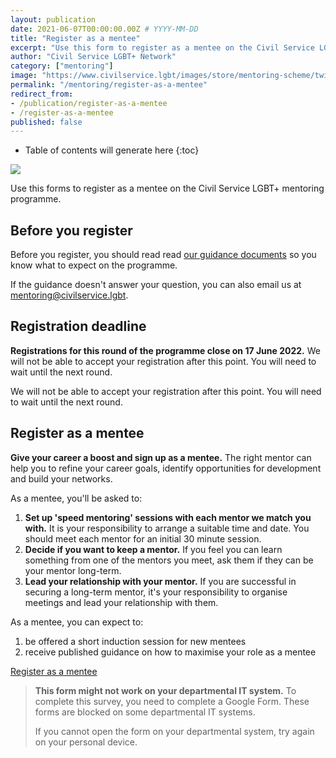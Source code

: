 ```yaml
---
layout: publication
date: 2021-06-07T00:00:00.00Z # YYYY-MM-DD
title: "Register as a mentee"
excerpt: "Use this form to register as a mentee on the Civil Service LGBT+ mentoring programme."
author: "Civil Service LGBT+ Network"
category: ["mentoring"]
image: "https://www.civilservice.lgbt/images/store/mentoring-scheme/twitter-timeline--mentoring-for-lgbt-civil-servants.png"
permalink: "/mentoring/register-as-a-mentee"
redirect_from:
- /publication/register-as-a-mentee
- /register-as-a-mentee
published: false
---
```


<!-- Include the following to generate a Table of Contents -->
* Table of contents will generate here
{:toc}
<!-- Include this line to process the Markdown and format the content properly -->
<div id="markdown-content" markdown="1">
<!-- Don't remove code above -->

![](https://www.civilservice.lgbt/images/store/mentoring-scheme/twitter-timeline--find-a-mentor.png)

Use this forms to register as a mentee on the Civil Service LGBT+ mentoring programme.

## Before you register

Before you register, you should read read [our guidance documents](https://www.civilservice.lgbt/publication/about-our-mentoring-programme) so you know what to expect on the programme.

If the guidance doesn't answer your question, you can also email us at [mentoring@civilservice.lgbt](mailto:mentoring@civilservice.lgbt).

## Registration deadline

**Registrations for this round of the programme close on 17 June 2022.** We will not be able to accept your registration after this point. You will need to wait until the next round.

We will not be able to accept your registration after this point. You will need to wait until the next round.

## Register as a mentee

**Give your career a boost and sign up as a mentee.** The right mentor can help you to refine your career goals, identify opportunities for development and build your networks.

As a mentee, you'll be asked to:

1. **Set up 'speed mentoring' sessions with each mentor we match you with.** It is your responsibility to arrange a suitable time and date. You should meet each mentor for an initial 30 minute session.
2. **Decide if you want to keep a mentor.** If you feel you can learn something from one of the mentors you meet, ask them if they can be your mentor long-term.
2. **Lead your relationship with your mentor.** If you are successful in securing a long-term mentor, it's your responsibility to organise meetings and lead your relationship with them.

As a mentee, you can expect to:

1. be offered a short induction session for new mentees
2. receive published guidance on how to maximise your role as a mentee

<a href="https://forms.gle/MWhb8c4DBtuqkeBy7" title="Visit the mentee registration page" class="button button--action">Register as a mentee</a>

> **This form might not work on your departmental IT system.** To complete this survey, you need to complete a Google Form. These forms are blocked on some departmental IT systems.
>
> If you cannot open the form on your departmental system, try again on your personal device.

<!-- Include this line to process the Markdown and format the content properly -->
</div>
<!-- Don't remove the line of code above -->
